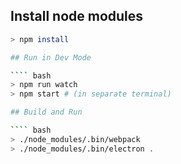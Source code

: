## Install node modules

```` bash
> npm install

## Run in Dev Mode

```` bash
> npm run watch
> npm start # (in separate terminal)

## Build and Run

```` bash
> ./node_modules/.bin/webpack
> ./node_modules/.bin/electron .
